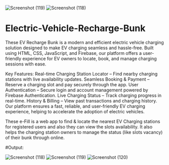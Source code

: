 ![Screenshot (119)](https://github.com/user-attachments/assets/82c4db01-fff1-479a-bbf8-7a749d8e2b5c)
![Screenshot (118)](https://github.com/user-attachments/assets/af3e2499-afa6-46f7-b0b6-5b9d57e6fd65)
# Electric-Vehicle-Recharge-Bunk
These EV Recharge Bunk is a modern and efficient electric vehicle charging solution designed to make EV charging seamless and hassle-free. Built using HTML, CSS, JavaScript, and Firebase, our platform offers a user-friendly experience for EV owners to locate, book, and manage charging sessions with ease.

Key Features:
Real-time Charging Station Locator – Find nearby charging stations with live availability updates.
Seamless Booking & Payment – Reserve a charging slot and pay securely through the app.
User Authentication – Secure login and account management powered by Firebase Authentication.
Live Charging Status – Track charging progress in real-time.
History & Billing – View past transactions and charging history.
Our platform ensures a fast, reliable, and user-friendly EV charging experience, helping to accelerate the adoption of electric vehicles.

These e-Fill is a web app to find & locate the nearest EV Charging stations for registered users and also they can view the slots availability. It also helps the charging station owners to manage the status (like slots vacancy) of their bunk through online.

#Output:

![Screenshot (118)](https://github.com/user-attachments/assets/a6c9ee19-9446-48c3-96a1-5a22dc9c60c2)
![Screenshot (119)](https://github.com/user-attachments/assets/215915e9-c932-4bac-9333-3a9a136cfd6f)
![Screenshot (120)](https://github.com/user-attachments/assets/5f308887-fd45-4043-922a-cd54569d6baf)
